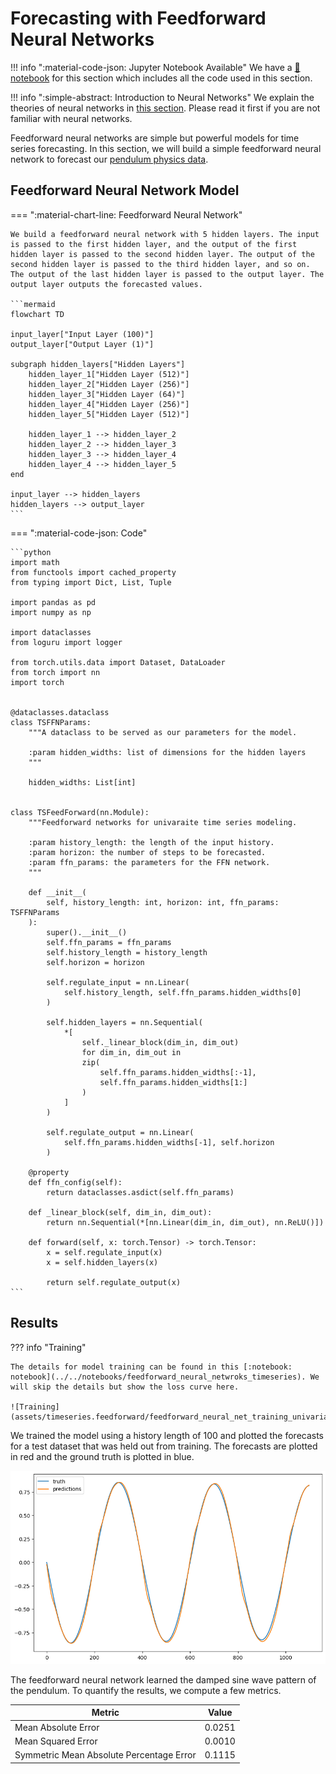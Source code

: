 # Forecasting with Feedforward Neural Networks

!!! info ":material-code-json: Jupyter Notebook Available"
    We have a [:notebook: notebook](../../notebooks/feedforward_neural_netwroks_timeseries) for this section which includes all the code used in this section.


!!! info ":simple-abstract: Introduction to Neural Networks"
    We explain the theories of neural networks in [this section](../neural-net.md). Please read it first if you are not familiar with neural networks.


Feedforward neural networks are simple but powerful models for time series forecasting. In this section, we will build a simple feedforward neural network to forecast our [pendulum physics data](timeseries.dataset.pendulum.md).


## Feedforward Neural Network Model


=== ":material-chart-line: Feedforward Neural Network"

    We build a feedforward neural network with 5 hidden layers. The input is passed to the first hidden layer, and the output of the first hidden layer is passed to the second hidden layer. The output of the second hidden layer is passed to the third hidden layer, and so on. The output of the last hidden layer is passed to the output layer. The output layer outputs the forecasted values.

    ```mermaid
    flowchart TD

    input_layer["Input Layer (100)"]
    output_layer["Output Layer (1)"]

    subgraph hidden_layers["Hidden Layers"]
        hidden_layer_1["Hidden Layer (512)"]
        hidden_layer_2["Hidden Layer (256)"]
        hidden_layer_3["Hidden Layer (64)"]
        hidden_layer_4["Hidden Layer (256)"]
        hidden_layer_5["Hidden Layer (512)"]

        hidden_layer_1 --> hidden_layer_2
        hidden_layer_2 --> hidden_layer_3
        hidden_layer_3 --> hidden_layer_4
        hidden_layer_4 --> hidden_layer_5
    end

    input_layer --> hidden_layers
    hidden_layers --> output_layer
    ```

=== ":material-code-json: Code"

    ```python
    import math
    from functools import cached_property
    from typing import Dict, List, Tuple

    import pandas as pd
    import numpy as np

    import dataclasses
    from loguru import logger

    from torch.utils.data import Dataset, DataLoader
    from torch import nn
    import torch


    @dataclasses.dataclass
    class TSFFNParams:
        """A dataclass to be served as our parameters for the model.

        :param hidden_widths: list of dimensions for the hidden layers
        """

        hidden_widths: List[int]


    class TSFeedForward(nn.Module):
        """Feedforward networks for univaraite time series modeling.

        :param history_length: the length of the input history.
        :param horizon: the number of steps to be forecasted.
        :param ffn_params: the parameters for the FFN network.
        """

        def __init__(
            self, history_length: int, horizon: int, ffn_params: TSFFNParams
        ):
            super().__init__()
            self.ffn_params = ffn_params
            self.history_length = history_length
            self.horizon = horizon

            self.regulate_input = nn.Linear(
                self.history_length, self.ffn_params.hidden_widths[0]
            )

            self.hidden_layers = nn.Sequential(
                *[
                    self._linear_block(dim_in, dim_out)
                    for dim_in, dim_out in
                    zip(
                        self.ffn_params.hidden_widths[:-1],
                        self.ffn_params.hidden_widths[1:]
                    )
                ]
            )

            self.regulate_output = nn.Linear(
                self.ffn_params.hidden_widths[-1], self.horizon
            )

        @property
        def ffn_config(self):
            return dataclasses.asdict(self.ffn_params)

        def _linear_block(self, dim_in, dim_out):
            return nn.Sequential(*[nn.Linear(dim_in, dim_out), nn.ReLU()])

        def forward(self, x: torch.Tensor) -> torch.Tensor:
            x = self.regulate_input(x)
            x = self.hidden_layers(x)

            return self.regulate_output(x)
    ```


## Results

??? info "Training"

    The details for model training can be found in this [:notebook: notebook](../../notebooks/feedforward_neural_netwroks_timeseries). We will skip the details but show the loss curve here.

    ![Training](assets/timeseries.feedforward/feedforward_neural_net_training_univariate_loss.png)

We trained the model using a history length of 100 and plotted the forecasts for a test dataset that was held out from training. The forecasts are plotted in red and the ground truth is plotted in blue.

![Results](assets/timeseries.feedforward/feedforward_neural_net_results.png)

The feedforward neural network learned the damped sine wave pattern of the pendulum. To quantify the results, we compute a few metrics.

| Metric                                   | Value  |
| ---------------------------------------- | ------ |
| Mean Absolute Error                      | 0.0251 |
| Mean Squared Error                       | 0.0010 |
| Symmetric Mean Absolute Percentage Error | 0.1115 |
